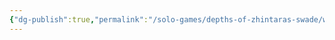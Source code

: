 ```yaml
---
{"dg-publish":true,"permalink":"/solo-games/depths-of-zhintaras-swade/world/megadungeon/e1-scarlet-tomb/e1-pum-sheet-excalidraw/","tags":["excalidraw"],"noteIcon":""}
---
```

<style> .container {font-family: sans-serif; text-align: center;} .button-wrapper button {z-index: 1;height: 40px; width: 100px; margin: 10px;padding: 5px;} .excalidraw .App-menu_top .buttonList { display: flex;} .excalidraw-wrapper { height: 800px; margin: 50px; position: relative;} :root[dir="ltr"] .excalidraw .layer-ui__wrapper .zen-mode-transition.App-menu_bottom--transition-left {transform: none;} </style><script src="https://cdn.jsdelivr.net/npm/react@17/umd/react.production.min.js"></script><script src="https://cdn.jsdelivr.net/npm/react-dom@17/umd/react-dom.production.min.js"></script><script type="text/javascript" src="https://cdn.jsdelivr.net/npm/@excalidraw/excalidraw@0/dist/excalidraw.production.min.js"></script><div id="E1_PUM_sheetexcalidraw.md"></div><script>(function(){const InitialData={"type":"excalidraw","version":2,"source":"https://github.com/zsviczian/obsidian-excalidraw-plugin/releases/tag/2.2.7","elements":[{"type":"image","version":364,"versionNonce":486686973,"index":"a0","isDeleted":false,"id":"bjvLYN9D","fillStyle":"solid","strokeWidth":2,"strokeStyle":"solid","roughness":1,"opacity":100,"angle":0,"x":-412.6767283349559,"y":-481.4375,"strokeColor":"transparent","backgroundColor":"transparent","width":1581.616358325219,"height":1128,"seed":1453441003,"groupIds":[],"frameId":null,"roundness":null,"boundElements":[],"updated":1720059009021,"link":"[[Wererats]]","locked":true,"status":"pending","fileId":"77aa987cd796f19d028cb561f8e62e2055982b1e","scale":[1,1]},{"type":"text","version":41,"versionNonce":1424174557,"index":"a1","isDeleted":false,"id":"JmXfXD0n","fillStyle":"solid","strokeWidth":2,"strokeStyle":"solid","roughness":1,"opacity":100,"angle":0,"x":523.3540185304873,"y":-80.74142156862831,"strokeColor":"#1e1e1e","backgroundColor":"transparent","width":217.81980895996094,"height":25,"seed":234992965,"groupIds":[],"frameId":null,"roundness":null,"boundElements":[],"updated":1720059009968,"link":null,"locked":false,"fontSize":20,"fontFamily":1,"text":"Scarlet Tomb feature","rawText":"Scarlet Tomb feature","textAlign":"left","verticalAlign":"top","containerId":null,"originalText":"Scarlet Tomb feature","autoResize":true,"lineHeight":1.25},{"type":"text","version":14,"versionNonce":1083501171,"index":"a2","isDeleted":false,"id":"QZ0xoa45","fillStyle":"solid","strokeWidth":2,"strokeStyle":"solid","roughness":1,"opacity":100,"angle":0,"x":-303.3126481361803,"y":111.25857843137214,"strokeColor":"#1e1e1e","backgroundColor":"transparent","width":90.71990966796875,"height":25,"seed":1475261227,"groupIds":[],"frameId":null,"roundness":null,"boundElements":[],"updated":1720059009968,"link":null,"locked":false,"fontSize":20,"fontFamily":1,"text":"Treasure","rawText":"Treasure","textAlign":"left","verticalAlign":"top","containerId":null,"originalText":"Treasure","autoResize":true,"lineHeight":1.25},{"type":"text","version":22,"versionNonce":1868261949,"index":"a3","isDeleted":false,"id":"6b7ndwfT","fillStyle":"solid","strokeWidth":2,"strokeStyle":"solid","roughness":1,"opacity":100,"angle":0,"x":-305.97931480284694,"y":136.59191176470563,"strokeColor":"#1e1e1e","backgroundColor":"transparent","width":161.25982666015625,"height":25,"seed":44327947,"groupIds":[],"frameId":null,"roundness":null,"boundElements":[],"updated":1720059009968,"link":null,"locked":false,"fontSize":20,"fontFamily":1,"text":"Something useful","rawText":"Something useful","textAlign":"left","verticalAlign":"top","containerId":null,"originalText":"Something useful","autoResize":true,"lineHeight":1.25},{"type":"text","version":81,"versionNonce":1444226067,"index":"a4","isDeleted":false,"id":"zFjJkcON","fillStyle":"solid","strokeWidth":2,"strokeStyle":"solid","roughness":1,"opacity":100,"angle":0,"x":-319.97931480284683,"y":303.44905462184715,"strokeColor":"#1e1e1e","backgroundColor":"transparent","width":259.7597961425781,"height":25,"seed":1870593893,"groupIds":[],"frameId":null,"roundness":null,"boundElements":[],"updated":1720059009968,"link":null,"locked":false,"fontSize":20,"fontFamily":1,"text":"Who is or were Zhintaras?","rawText":"Who is or were Zhintaras?","textAlign":"left","verticalAlign":"top","containerId":null,"originalText":"Who is or were Zhintaras?","autoResize":true,"lineHeight":1.25},{"type":"text","version":92,"versionNonce":474815133,"index":"a5","isDeleted":false,"id":"bdNzjHSB","fillStyle":"solid","strokeWidth":2,"strokeStyle":"solid","roughness":1,"opacity":100,"angle":0,"x":-312.3313456549107,"y":-59.93161875974704,"strokeColor":"#1e1e1e","backgroundColor":"transparent","width":89.49992370605469,"height":25,"seed":1999063973,"groupIds":[],"frameId":null,"roundness":null,"boundElements":[],"updated":1720059009968,"link":null,"locked":false,"fontSize":20,"fontFamily":1,"text":"Wererats","rawText":"Wererats","textAlign":"left","verticalAlign":"top","containerId":null,"originalText":"Wererats","autoResize":true,"lineHeight":1.25},{"type":"text","version":64,"versionNonce":1855793587,"index":"a6","isDeleted":false,"id":"DLJfjlq8","fillStyle":"solid","strokeWidth":2,"strokeStyle":"solid","roughness":1,"opacity":100,"angle":0,"x":-304.3313456549107,"y":-33.264952093080296,"strokeColor":"#1e1e1e","backgroundColor":"transparent","width":135.6798858642578,"height":25,"seed":1476245451,"groupIds":[],"frameId":null,"roundness":null,"boundElements":[],"updated":1720059009968,"link":null,"locked":false,"fontSize":20,"fontFamily":1,"text":"Scarlet Order","rawText":"Scarlet Order","textAlign":"left","verticalAlign":"top","containerId":null,"originalText":"Scarlet Order","autoResize":true,"lineHeight":1.25},{"type":"image","version":155,"versionNonce":782407219,"index":"a7","isDeleted":false,"id":"yvFMaDy2d5Ctnu8onUc2G","fillStyle":"solid","strokeWidth":2,"strokeStyle":"solid","roughness":1,"opacity":100,"angle":0,"x":145.09100576546956,"y":-1883.5046558240074,"strokeColor":"transparent","backgroundColor":"transparent","width":930.7039337474117,"height":1382.9032878292633,"seed":1827602273,"groupIds":[],"frameId":null,"roundness":null,"boundElements":[],"updated":1720059009021,"link":null,"locked":true,"status":"pending","fileId":"0c92dcbb5c3fb47ee9f202fc9c0dd4661f01dd5d","scale":[1,1]},{"type":"text","version":144,"versionNonce":879345405,"index":"a8","isDeleted":false,"id":"3mgHwHkm","fillStyle":"hachure","strokeWidth":1,"strokeStyle":"solid","roughness":1,"opacity":100,"angle":0,"x":518.6088059369742,"y":-263.33218902311455,"strokeColor":"#1e1e1e","backgroundColor":"transparent","width":248.35980224609375,"height":25,"seed":93745,"groupIds":[],"frameId":null,"roundness":null,"boundElements":[],"updated":1720059009968,"link":"Veth, leader of the [[Wererats]]","locked":false,"fontSize":20,"fontFamily":1,"text":"Veth, leader of Wererats","rawText":"Veth, leader of Wererats","textAlign":"left","verticalAlign":"top","containerId":null,"originalText":"Veth, leader of Wererats","autoResize":true,"lineHeight":1.25},{"type":"text","version":20,"versionNonce":1867742035,"index":"a9","isDeleted":false,"id":"276Uc0eZ","fillStyle":"solid","strokeWidth":2,"strokeStyle":"solid","roughness":1,"opacity":100,"angle":0,"x":-307.7256920294891,"y":-262.50679219771985,"strokeColor":"#1e1e1e","backgroundColor":"transparent","width":179.1198272705078,"height":25,"seed":73980046,"groupIds":[],"frameId":null,"roundness":null,"boundElements":[],"updated":1720059009968,"link":null,"locked":false,"fontSize":20,"fontFamily":1,"text":"Cursed vegetation","rawText":"Cursed vegetation","textAlign":"left","verticalAlign":"top","containerId":null,"originalText":"Cursed vegetation","autoResize":true,"lineHeight":1.25},{"type":"text","version":34,"versionNonce":2117261149,"index":"aA","isDeleted":false,"id":"orwL86R9","fillStyle":"solid","strokeWidth":2,"strokeStyle":"solid","roughness":1,"opacity":100,"angle":0,"x":-308.9502088716247,"y":-80.49074292641842,"strokeColor":"#1e1e1e","backgroundColor":"transparent","width":72.07992553710938,"height":25,"seed":1857954386,"groupIds":[],"frameId":null,"roundness":null,"boundElements":[],"updated":1720059009968,"link":null,"locked":false,"fontSize":20,"fontFamily":1,"text":"Kobolds","rawText":"Kobolds","textAlign":"left","verticalAlign":"top","containerId":null,"originalText":"Kobolds","autoResize":true,"lineHeight":1.25},{"type":"text","version":30,"versionNonce":1418631411,"index":"aB","isDeleted":false,"id":"bgZbGLu1","fillStyle":"solid","strokeWidth":2,"strokeStyle":"solid","roughness":1,"opacity":100,"angle":0,"x":-313.7470213945684,"y":333.0708897522545,"strokeColor":"#1e1e1e","backgroundColor":"transparent","width":256.7998046875,"height":25,"seed":1867662862,"groupIds":[],"frameId":null,"roundness":null,"boundElements":[],"updated":1720059009968,"link":null,"locked":false,"fontSize":20,"fontFamily":1,"text":"Who is making the chants?","rawText":"Who is making the chants?","textAlign":"left","verticalAlign":"top","containerId":null,"originalText":"Who is making the chants?","autoResize":true,"lineHeight":1.25},{"type":"text","version":17,"versionNonce":1945756605,"index":"aC","isDeleted":false,"id":"JRmrGXvB","fillStyle":"solid","strokeWidth":2,"strokeStyle":"solid","roughness":1,"opacity":100,"angle":0,"x":526.0230916945268,"y":-55.16844633305607,"strokeColor":"#1e1e1e","backgroundColor":"transparent","width":147.37986755371094,"height":25,"seed":1189115132,"groupIds":[],"frameId":null,"roundness":null,"boundElements":[],"updated":1720059009968,"link":null,"locked":false,"fontSize":20,"fontFamily":1,"text":"Scarlet Temple","rawText":"Scarlet Temple","textAlign":"left","verticalAlign":"top","containerId":null,"originalText":"Scarlet Temple","autoResize":true,"lineHeight":1.25}],"appState":{"theme":"light","viewBackgroundColor":"#ffffff","currentItemStrokeColor":"#1e1e1e","currentItemBackgroundColor":"transparent","currentItemFillStyle":"solid","currentItemStrokeWidth":2,"currentItemStrokeStyle":"solid","currentItemRoughness":1,"currentItemOpacity":100,"currentItemFontFamily":1,"currentItemFontSize":20,"currentItemTextAlign":"left","currentItemStartArrowhead":null,"currentItemEndArrowhead":"arrow","scrollX":2181.8685491723463,"scrollY":2010.4710779120037,"zoom":{"value":0.5},"currentItemRoundness":"round","gridSize":null,"gridColor":{"Bold":"#C9C9C9FF","Regular":"#EDEDEDFF"},"currentStrokeOptions":null,"previousGridSize":null,"frameRendering":{"enabled":true,"clip":true,"name":true,"outline":true},"objectsSnapModeEnabled":false},"files":{}};InitialData.scrollToContent=true;App=()=>{const e=React.useRef(null),t=React.useRef(null),[n,i]=React.useState({width:void 0,height:void 0});return React.useEffect(()=>{i({width:t.current.getBoundingClientRect().width,height:t.current.getBoundingClientRect().height});const e=()=>{i({width:t.current.getBoundingClientRect().width,height:t.current.getBoundingClientRect().height})};return window.addEventListener("resize",e),()=>window.removeEventListener("resize",e)},[t]),React.createElement(React.Fragment,null,React.createElement("div",{className:"excalidraw-wrapper",ref:t},React.createElement(ExcalidrawLib.Excalidraw,{ref:e,width:n.width,height:n.height,initialData:InitialData,viewModeEnabled:!0,zenModeEnabled:!0,gridModeEnabled:!1})))},excalidrawWrapper=document.getElementById("E1_PUM_sheetexcalidraw.md");ReactDOM.render(React.createElement(App),excalidrawWrapper);})();</script>